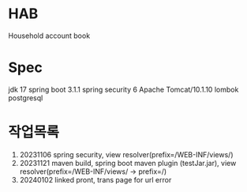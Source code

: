 # HAB
Household account book

# Spec
jdk 17
spring boot 3.1.1
spring security 6
Apache Tomcat/10.1.10
lombok
postgresql


# 작업목록
1. 20231106 spring security, view resolver(prefix=/WEB-INF/views/)
2. 20231121 maven build, spring boot maven plugin (testJar.jar), view resolver(prefix=/WEB-INF/views/ -> prefix=/)
3. 20240102 linked pront, trans page for url error